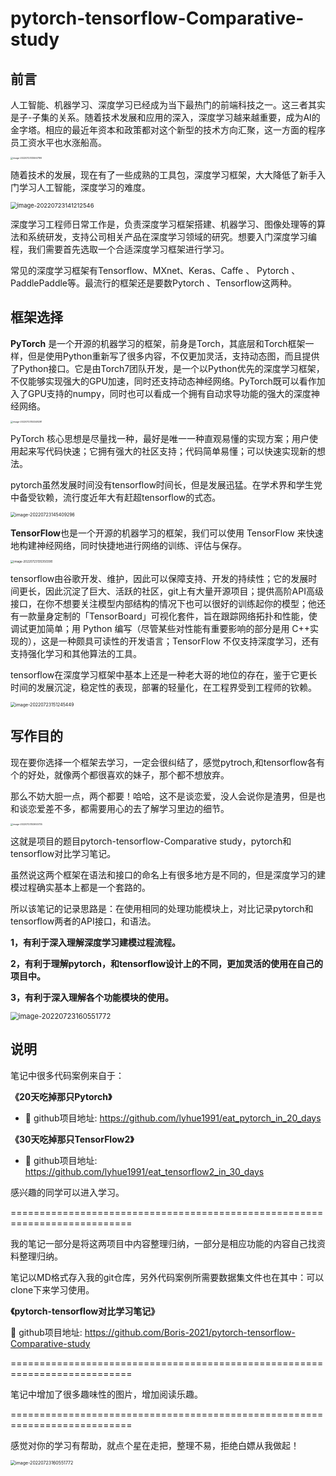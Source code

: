 # pytorch-tensorflow-Comparative-study
## 前言

人工智能、机器学习、深度学习已经成为当下最热门的前端科技之一。这三者其实是子-子集的关系。随着技术发展和应用的深入，深度学习越来越重要，成为AI的金字塔。相应的最近年资本和政策都对这个新型的技术方向汇聚，这一方面的程序员工资水平也水涨船高。

<img src=".\梗图\热门方向.png" alt="image-20220723135947199" style="zoom: 25%;" />

随着技术的发展，现在有了一些成熟的工具包，深度学习框架，大大降低了新手入门学习人工智能，深度学习的难度。

<img src=".\梗图\入门学习吧.png" alt="image-20220723141212546" style="zoom:67%;" />

深度学习工程师日常工作是，负责深度学习框架搭建、机器学习、图像处理等的算法和系统研发，支持公司相关产品在深度学习领域的研究。想要入门深度学习编程，我们需要首先选取一个合适深度学习框架进行学习。

常见的深度学习框架有Tensorflow、MXnet、Keras、Caffe 、 Pytorch 、PaddlePaddle等。最流行的框架还是要数Pytorch 、Tensorflow这两种。



## 框架选择

**PyTorch** 是一个开源的机器学习的框架，前身是Torch，其底层和Torch框架一样，但是使用Python重新写了很多内容，不仅更加灵活，支持动态图，而且提供了Python接口。它是由Torch7团队开发，是一个以Python优先的深度学习框架，不仅能够实现强大的GPU加速，同时还支持动态神经网络。PyTorch既可以看作加入了GPU支持的numpy，同时也可以看成一个拥有自动求导功能的强大的深度神经网络。

<img src=".\梗图\学习toech.png" alt="image-20220723153248281" style="zoom: 25%;" />

PyTorch 核心思想是尽量找一种，最好是唯一一种直观易懂的实现方案；用户使用起来写代码快速；它拥有强大的社区支持；代码简单易懂；可以快速实现新的想法。

pytorch虽然发展时间没有tensorflow时间长，但是发展迅猛。在学术界和学生党中备受钦赖，流行度近年大有赶超tensorflow的式态。

<img src=".\梗图\娜美.png" alt="image-20220723145409296" style="zoom:50%;" />



**TensorFlow**也是一个开源的机器学习的框架，我们可以使用 TensorFlow 来快速地构建神经网络，同时快捷地进行网络的训练、评估与保存。

<img src=".\梗图\应用面.png" alt="image-20220723135350390" style="zoom: 33%;" />

tensorflow由谷歌开发、维护，因此可以保障支持、开发的持续性；它的发展时间更长，因此沉淀了巨大、活跃的社区，git上有大量开源项目；提供高阶API高级接口，在你不想要关注模型内部结构的情况下也可以很好的训练起你的模型；他还有一款量身定制的「TensorBoard」可视化套件，旨在跟踪网络拓扑和性能，使调试更加简单；用 Python 编写（尽管某些对性能有重要影响的部分是用 C++实现的），这是一种颇具可读性的开发语言；TensorFlow 不仅支持深度学习，还有支持强化学习和其他算法的工具。

tensorflow在深度学习框架中基本上还是一种老大哥的地位的存在，鉴于它更长时间的发展沉淀，稳定性的表现，部署的轻量化，在工程界受到工程师的钦赖。

<img src=".\梗图\罗宾看书.png" alt="image-20220723151245449" style="zoom:50%;" />



## 写作目的

现在要你选择一个框架去学习，一定会很纠结了，感觉pytroch,和tensorflow各有个的好处，就像两个都很喜欢的妹子，那个都不想放弃。

那么不妨大胆一点，两个都要！哈哈，这不是谈恋爱，没人会说你是渣男，但是也和谈恋爱差不多，都需要用心的去了解学习里边的细节。

<img src=".\梗图\全都要.png" alt="image-20220723153653735" style="zoom: 25%;" />

这就是项目的题目pytorch-tensorflow-Comparative study，pytorch和tensorflow对比学习笔记。

虽然说这两个框架在语法和接口的命名上有很多地方是不同的，但是深度学习的建模过程确实基本上都是一个套路的。

所以该笔记的记录思路是：在使用相同的处理功能模块上，对比记录pytorch和tensorflow两者的API接口，和语法。

**1，有利于深入理解深度学习建模过程流程。**

**2，有利于理解pytorch，和tensorflow设计上的不同，更加灵活的使用在自己的项目中。**

**3，有利于深入理解各个功能模块的使用。**

<img src=".\梗图\全拥有.png" alt="image-20220723160551772" style="zoom:80%;" />



## 说明

笔记中很多代码案例来自于：


**《20天吃掉那只Pytorch》**
* 🚀 github项目地址: https://github.com/lyhue1991/eat_pytorch_in_20_days

**《30天吃掉那只TensorFlow2》**
* 🚀 github项目地址: https://github.com/lyhue1991/eat_tensorflow2_in_30_days

感兴趣的同学可以进入学习。

===========================================================================

我的笔记一部分是将这两项目中内容整理归纳，一部分是相应功能的内容自己找资料整理归纳。

笔记以MD格式存入我的git仓库，另外代码案例所需要数据集文件也在其中：可以clone下来学习使用。

**《pytorch-tensorflow对比学习笔记》**

🚀 github项目地址: https://github.com/Boris-2021/pytorch-tensorflow-Comparative-study

===========================================================================

笔记中增加了很多趣味性的图片，增加阅读乐趣。

===========================================================================

感觉对你的学习有帮助，就点个星在走把，整理不易，拒绝白嫖从我做起！

<img src=".\梗图\哥们.png" alt="image-20220723160551772" style="zoom: 50%;" />